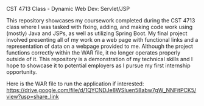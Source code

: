 CST 4713 Class - 	Dynamic Web Dev: Servlet/JSP

This repository showcases my coursework completed during the CST 4713 class where I was tasked with fixing, adding, and making code work using (mostly) Java and JSPs, as well as utilizing Spring Boot. My final project involved presenting all of my work on a web page with functional links and a representation of data on a webpage provided to me. Although the project functions correctly within the WAR file, it no longer operates properly outside of it. This repository is a demonstration of my technical skills and I hope to showcase it to potential employers as I pursue my first internship opportunity.

Here is the WAR file to run the application if interested:
https://drive.google.com/file/d/1QYCNDJe8WSluen58abw7gW_NNFitPCK5/view?usp=share_link

